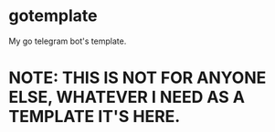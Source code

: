 # gotemplate
My go telegram bot's template.

# NOTE: THIS IS NOT FOR ANYONE ELSE, WHATEVER I NEED AS A TEMPLATE IT'S HERE.
